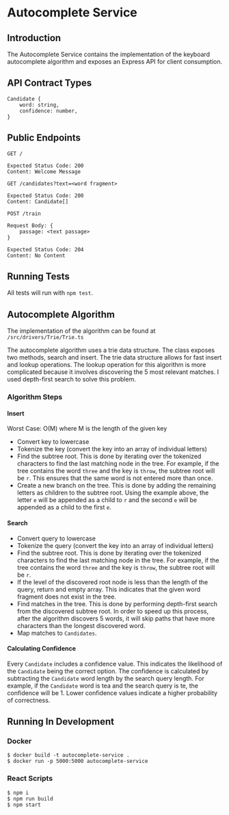 # Autocomplete Service

## Introduction

The Autocomplete Service contains the implementation of the keyboard autocomplete algorithm and exposes an Express API for client consumption. 

## API Contract Types

```
Candidate {
	word: string,
	confidence: number,
}
```

## Public Endpoints

```
GET /

Expected Status Code: 200
Content: Welcome Message
```
```
GET /candidates?text=<word fragment> 

Expected Status Code: 200
Content: Candidate[]
```
```
POST /train

Request Body: {
	passage: <text passage>
}

Expected Status Code: 204
Content: No Content
```

## Running Tests

All tests will run with `npm test`. 

## Autocomplete Algorithm

The implementation of the algorithm can be found at `/src/drivers/Trie/Trie.ts`

The autocomplete algorithm uses a trie data structure. The class exposes two methods, search and insert. The trie data structure allows for fast insert and lookup operations. The lookup operation for this algorithm is more complicated because it involves discovering the 5 most relevant matches. I used depth-first search to solve this problem. 

### Algorithm Steps

#### Insert
Worst Case: O(M) where M is the length of the given key
- Convert key to lowercase
- Tokenize the key (convert the key into an array of individual letters)
- Find the subtree root. This is done by iterating over the tokenized characters to find the last matching node in the tree. For example, if the tree contains the word `three` and the key is `throw`, the subtree root will be `r`. This ensures that the same word is not entered more than once.
- Create a new branch on the tree. This is done by adding the remaining letters as children to the subtree root. Using the example above, the letter `e` will be appended as a child to `r` and the second `e` will be appended as a child to the first `e`.

#### Search
- Convert query to lowercase
- Tokenize the query (convert the key into an array of individual letters)
- Find the subtree root. This is done by iterating over the tokenized characters to find the last matching node in the tree. For example, if the tree contains the word `three` and the key is `throw`, the subtree root will be `r`.
- If the level of the discovered root node is less than the length of the query, return and empty array. This indicates that the given word fragment does not exist in the tree.
- Find matches in the tree. This is done by performing depth-first search from the discovered subtree root. In order to speed up this process, after the algorithm discovers 5 words, it will skip paths that have more characters than the longest discovered word. 
- Map matches to `Candidates`. 

#### Calculating Confidence
Every `Candidate` includes a confidence value. This indicates the likelihood of the `Candidate` being the correct option. The confidence is calculated by subtracting the `Candidate` word length by the search query length. For example, if the `Candidate` word is tea and the search query is te, the confidence will be 1. Lower confidence values indicate a higher probability of correctness.

## Running In Development

### Docker
```
$ docker build -t autocomplete-service .
$ docker run -p 5000:5000 autocomplete-service
```

### React Scripts
```
$ npm i
$ npm run build
$ npm start
```